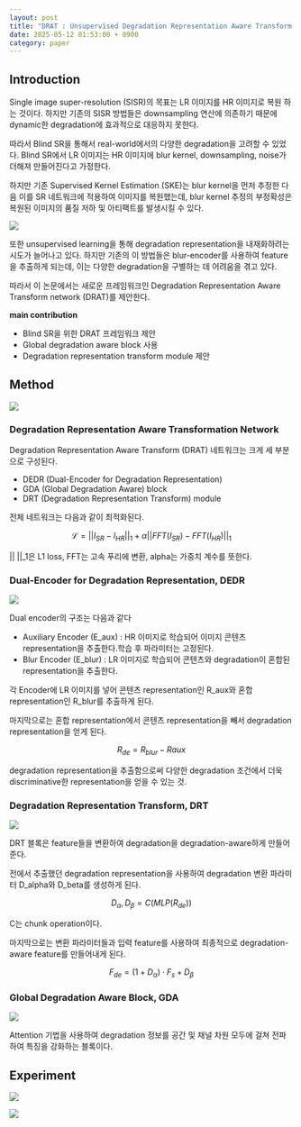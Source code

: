 ```yaml
---
layout: post
title: "DRAT : Unsupervised Degradation Representation Aware Transform for Real-World Blind Image Super-Resolution (AAAI 2025)"
date: 2025-05-12 01:53:00 + 0900
category: paper
---
```

## Introduction

Single image super-resolution (SISR)의 목표는 LR 이미지를 HR 이미지로 복원 하는 것이다. 하지만 기존의 SISR 방법들은 downsampling 연산에 의존하기 때문에 dynamic한 degradation에 효과적으로 대응하지 못한다.

따라서 Blind SR을 통해서 real-world에서의 다양한 degradation을 고려할 수 있었다. Blind SR에서 LR 이미지는 HR 이미지에 blur kernel, downsampling, noise가 더해져 만들어진다고 가정한다.

하지만 기존 Supervised Kernel Estimation (SKE)는 blur kernel을 먼저 추정한 다음 이를 SR 네트워크에 적용하여 이미지를 복원했는데, blur kernel 추정의 부정확성은 복원된 이미지의 품질 저하 및 아티팩트를 발생시킬 수 있다.

![](/img/DRAT/image.png)

또한 unsupervised learning을 통해 degradation representation을 내재화하려는 시도가 늘어나고 있다. 하지만 기존의 이 방법들은 blur-encoder를 사용하여 feature을 추출하게 되는데, 이는 다양한 degradation을 구별하는 데 어려움을 겪고 있다.

따라서 이 논문에서는 새로운 프레임워크인 Degradation Representation Aware Transform network (DRAT)를 제안한다.

**main contribution**

- Blind SR을 위한 DRAT 프레임워크 제안
- Global degradation aware block 사용
- Degradation representation transform module 제안

## Method

![](/img/DRAT/image%201.png)

### Degradation Representation Aware Transformation Network

Degradation Representation Aware Transform (DRAT) 네트워크는 크게 세 부분으로 구성된다.

- DEDR (Dual-Encoder for Degradation Representation)
- GDA (Global Degradation Aware) block
- DRT (Degradation Representation Transform) module

전체 네트워크는 다음과 같이 최적화된다.

$$
\mathcal{L} = ||I_{SR}-I_{HR}||_1 + \alpha||FFT(I_{SR}) - FFT(I_{HR})||_1
$$

|| ||_1은 L1 loss, FFT는 고속 푸리에 변환, alpha는 가중치 계수를 뜻한다.

### Dual-Encoder for Degradation Representation, DEDR

![](/img/DRAT/image%202.png)

Dual encoder의 구조는 다음과 같다

- Auxiliary Encoder (E_aux) : HR 이미지로 학습되어 이미지 콘텐츠 representation을 추출한다.학습 후 파라미터는 고정된다.
- Blur Encoder (E_blur) : LR 이미지로 학습되어 콘텐츠와 degradation이 혼합된 representation을 추출한다.

각 Encoder에 LR 이미지를 넣어 콘텐츠 representation인 R_aux와 혼합 representation인 R_blur를 추출하게 된다.

마지막으로는 혼합 representation에서 콘텐츠 representation을 빼서 degradation representation을 얻게 된다.

$$
R_{de}=R_{blur}-R{aux}
$$

degradation representation을 추출함으로써 다양한 degradation 조건에서 더욱 discriminative한 representation을 얻을 수 있는 것.

### Degradation Representation Transform, DRT

![](/img/DRAT/image%203.png)

DRT 블록은 feature들을 변환하여 degradation을 degradation-aware하게 만들어 준다.

전에서 추출했던 degradation representation을 사용하여 degradation 변환 파라미터 D_alpha와 D_beta를 생성하게 된다.

$$
D_{\alpha}, D_{\beta} = C(MLP(R_{de}))
$$

C는 chunk operation이다.

마지막으로는 변환 파라미터들과 입력 feature를 사용하여 최종적으로 degradation-aware feature를 만들어내게 된다.

$$
F_{de}=(1+D_{\alpha}) \cdot F_s + D_{\beta}
$$

### Global Degradation Aware Block, GDA

![](/img/DRAT/image%204.png)

Attention 기법을 사용하여 degradation 정보를 공간 및 채널 차원 모두에 걸쳐 전파하여 특징을 강화하는 블록이다.

## Experiment

![](/img/DRAT/image%205.png)

![](/img/DRAT/image%206.png)

<script type="text/javascript" async
  src="https://polyfill.io/v3/polyfill.min.js?features=es6"></script>
<script type="text/javascript" async
  src="https://cdnjs.cloudflare.com/ajax/libs/mathjax/2.7.7/MathJax.js?config=TeX-MML-AM_CHTML"></script>